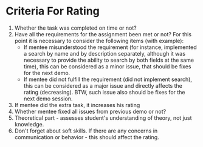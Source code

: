 # Criteria For Rating

1. Whether the task was completed on time or not?
2. Have all the requirements for the assignment been met or not? For this point it is necessary to consider the following items (with example):
    * If mentee misunderstood the requirement (for instance, implemented a search by name and by description separately, although it was necessary to provide the ability to search by both fields at the same time), this can be considered as a minor issue, that should be fixes for the next demo.
    * If mentee did not fulfill the requirement (did not implement search), this can be considered as a major issue and directly affects the rating (decreasing). BTW, such issue also should be fixes for the next demo session.
3. If mentee did the extra task, it increases his rating
4. Whether mentee fixed all issues from previous demo or not?
5. Theoretical part - assesses student's understanding of theory, not just knowledge.
6. Don't forget about soft skills. If there are any concerns in communication or behavior - this should affect the rating.